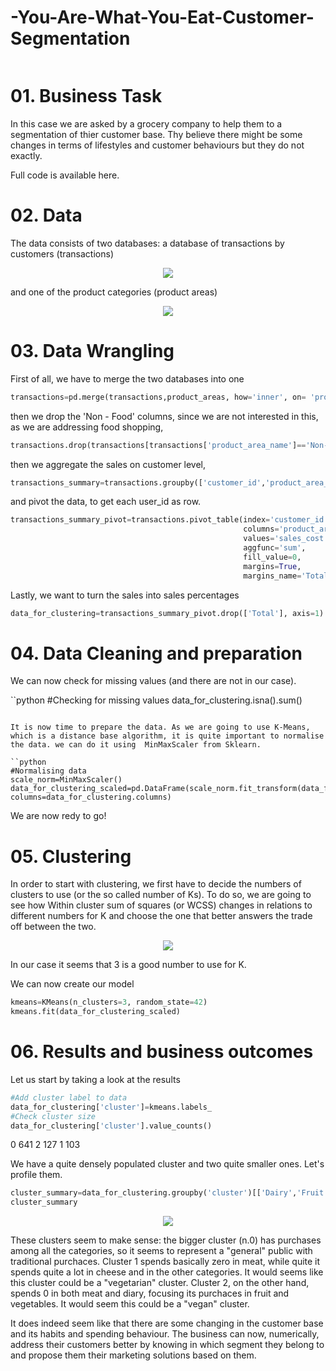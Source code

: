 # -You-Are-What-You-Eat-Customer-Segmentation

<p align="center">
  <img src=""
 />
</p>



# 01. Business Task
In this case we are asked by a grocery company to help them to a segmentation of thier customer base. Thy believe there might be some changes in terms of lifestyles and customer behaviours but they do not exactly.

Full code is available here.

# 02. Data
The data consists of two databases: a database of transactions by customers (transactions)

<p align="center">
  <img src="https://user-images.githubusercontent.com/69009356/194894351-de12f2bf-7533-4df3-87ea-d98514c135e9.png"
 />
</p>

and one of the product categories (product areas) 

<p align="center">
  <img src="https://user-images.githubusercontent.com/69009356/194894515-c2048cdb-8cdc-4cea-9f5f-e9241b058f97.png"
 />
</p>

# 03. Data Wrangling
First of all, we have to merge the two databases into one

```python
transactions=pd.merge(transactions,product_areas, how='inner', on= 'product_area_id')
```
then  we drop the 'Non - Food' columns, since we are not interested in this, as we are addressing food shopping,

```python
transactions.drop(transactions[transactions['product_area_name']=='Non-Food'].index, inplace=True)
```
then we aggregate the sales on customer level,

```python
transactions_summary=transactions.groupby(['customer_id','product_area_name' ])['sales_cost'].sum().reset_index()
```
and pivot the data, to get each user_id as row.

```python
transactions_summary_pivot=transactions.pivot_table(index='customer_id',
                                                    columns='product_area_name',
                                                    values='sales_cost',
                                                    aggfunc='sum',
                                                    fill_value=0,
                                                    margins=True,
                                                    margins_name='Total').rename_axis(None, axis=1)
 ```
 Lastly, we want to turn the sales into sales percentages
 
 ```python
 data_for_clustering=transactions_summary_pivot.drop(['Total'], axis=1)
 ```
 # 04. Data Cleaning and preparation
 We can now check for missing values (and there are not in our case).

 ``python
  #Checking for missing values
 data_for_clustering.isna().sum()
 ```
 
 It is now time to prepare the data. As we are going to use K-Means, which is a distance base algorithm, it is quite important to normalise the data. we can do it using  MinMaxScaler from Sklearn.
 
``python
#Normalising data
scale_norm=MinMaxScaler()
data_for_clustering_scaled=pd.DataFrame(scale_norm.fit_transform(data_for_clustering), columns=data_for_clustering.columns)
 ```
 
 We are now redy to go!
 
 # 05. Clustering
 In order to start with clustering, we first have to decide the numbers of clusters to use (or the so called number of Ks).
 To do so, we are going to see how Within cluster sum of squares (or WCSS) changes in relations to different numbers for K and choose the one that better answers the trade off between the two.
 
 
<p align="center">
  <img src="https://user-images.githubusercontent.com/69009356/194899360-e908b1fe-2f7c-4670-adaa-b9fe26c9e1b1.png"
 />
</p>

In our case it seems that 3 is a good number to use for K.

We can now create our model 

```python
kmeans=KMeans(n_clusters=3, random_state=42)
kmeans.fit(data_for_clustering_scaled)
 ```
 
 # 06. Results and business outcomes

 Let us start by taking a look at the results
 
```python
#Add cluster label to data
data_for_clustering['cluster']=kmeans.labels_
#Check cluster size
data_for_clustering['cluster'].value_counts()
 ```

0    641
2    127
1    103

We have a quite densely populated cluster and two quite smaller ones. Let's profile them.  

```python
cluster_summary=data_for_clustering.groupby('cluster')[['Dairy','Fruit','Meat','Vegetables']].mean().reset_index()
cluster_summary
 ```
 <p align="center">
  <img src="https://user-images.githubusercontent.com/69009356/194900471-ab21949b-0e11-466e-9c8f-696067f8c233.png"
 />
</p>
 
These clusters seem to make sense: the bigger cluster (n.0) has purchases among all the categories, so it seems to represent a "general" public with traditional purchaces.
Cluster 1 spends basically zero in meat, while quite it spends quite a lot in cheese and in the other categories. It would seems like this cluster could be a "vegetarian" cluster.
Cluster 2, on the other hand, spends 0 in both meat and diary, focusing its purchaces in fruit and vegetables. It would seem this could be a "vegan" cluster.

It does indeed seem like that there are some changing in the customer base and its habits and spending behaviour.
The business can now, numerically, address their customers better by knowing in which segment they belong to and propose them their marketing solutions based on them.


